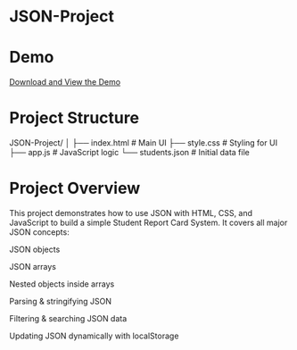 # JSON-Project

# Demo 
[Download and View the Demo](./report-card/JSON.mp4)

# Project Structure

JSON-Project/
│
├── index.html       # Main UI
├── style.css        # Styling for UI
├── app.js           # JavaScript logic
└── students.json    # Initial data file

# Project Overview

This project demonstrates how to use JSON with HTML, CSS, and JavaScript to build a simple Student Report Card System.
It covers all major JSON concepts:

JSON objects

JSON arrays

Nested objects inside arrays

Parsing & stringifying JSON

Filtering & searching JSON data

Updating JSON dynamically with localStorage

